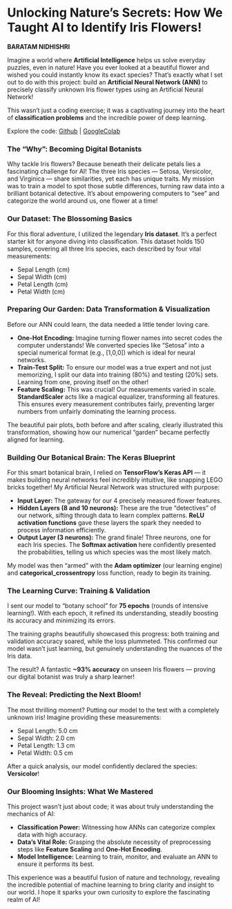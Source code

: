 # Unlocking Nature’s Secrets: How We Taught AI to Identify Iris Flowers!

**BARATAM NIDHISHRI**


Imagine a world where **Artificial Intelligence** helps us solve everyday puzzles, even in nature! Have you ever looked at a beautiful flower and wished you could instantly know its exact species? That’s exactly what I set out to do with this project: build an **Artificial Neural Network (ANN)** to precisely classify unknown Iris flower types using an Artificial Neural Network!

This wasn’t just a coding exercise; it was a captivating journey into the heart of **classification problems** and the incredible power of deep learning.

Explore the code: [Github](https://github.com/nidhibaratam/Predicting-the-species-of-an-unknown-iris-type-flower/blob/main/predicting_the_species_of_an_unknown_iris_type_flower.ipynb) | [GoogleColab](https://colab.research.google.com/gist/nidhibaratam/790f82f4434a3027a0e4403762e437c9/predicting-the-species-of-an-unknown-iris-type-flower.ipynb)

### The “Why”: Becoming Digital Botanists

Why tackle Iris flowers? Because beneath their delicate petals lies a fascinating challenge for AI! The three Iris species — Setosa, Versicolor, and Virginica — share similarities, yet each has unique traits. My mission was to train a model to spot those subtle differences, turning raw data into a brilliant botanical detective. It’s about empowering computers to “see” and categorize the world around us, one flower at a time!

### Our Dataset: The Blossoming Basics

For this floral adventure, I utilized the legendary **Iris dataset**. It’s a perfect starter kit for anyone diving into classification. This dataset holds 150 samples, covering all three Iris species, each described by four vital measurements:

* Sepal Length (cm)
* Sepal Width (cm)
* Petal Length (cm)
* Petal Width (cm)

### Preparing Our Garden: Data Transformation & Visualization

Before our ANN could learn, the data needed a little tender loving care.

* **One-Hot Encoding:** Imagine turning flower names into secret codes the computer understands! We converted species like “Setosa” into a special numerical format (e.g., [1,0,0]) which is ideal for neural networks.
* **Train-Test Split:** To ensure our model was a true expert and not just memorizing, I split our data into training (80%) and testing (20%) sets. Learning from one, proving itself on the other!
* **Feature Scaling:** This was crucial! Our measurements varied in scale. **StandardScaler** acts like a magical equalizer, transforming all features. This ensures every measurement contributes fairly, preventing larger numbers from unfairly dominating the learning process.

The beautiful pair plots, both before and after scaling, clearly illustrated this transformation, showing how our numerical “garden” became perfectly aligned for learning.

### Building Our Botanical Brain: The Keras Blueprint

For this smart botanical brain, I relied on **TensorFlow’s Keras API** — it makes building neural networks feel incredibly intuitive, like snapping LEGO bricks together! My Artificial Neural Network was structured with purpose:

* **Input Layer:** The gateway for our 4 precisely measured flower features.
* **Hidden Layers (8 and 10 neurons):** These are the true “detectives” of our network, sifting through data to learn complex patterns. **ReLU activation functions** gave these layers the spark they needed to process information efficiently.
* **Output Layer (3 neurons):** The grand finale! Three neurons, one for each Iris species. The **Softmax activation** here confidently presented the probabilities, telling us which species was the most likely match.

My model was then “armed” with the **Adam optimizer** (our learning engine) and **categorical_crossentropy** loss function, ready to begin its training.

### The Learning Curve: Training & Validation

I sent our model to “botany school” for **75 epochs** (rounds of intensive learning!). With each epoch, it refined its understanding, steadily boosting its accuracy and minimizing its errors.

The training graphs beautifully showcased this progress: both training and validation accuracy soared, while the loss plummeted. This confirmed our model wasn’t just learning, but genuinely understanding the nuances of the Iris data.

The result? A fantastic **~93% accuracy** on unseen Iris flowers — proving our digital botanist was truly a sharp learner!

### The Reveal: Predicting the Next Bloom!

The most thrilling moment? Putting our model to the test with a completely unknown iris! Imagine providing these measurements:

* Sepal Length: 5.0 cm
* Sepal Width: 2.0 cm
* Petal Length: 1.3 cm
* Petal Width: 0.5 cm

After a quick analysis, our model confidently declared the species: **Versicolor**!

### Our Blooming Insights: What We Mastered

This project wasn’t just about code; it was about truly understanding the mechanics of AI:

* **Classification Power:** Witnessing how ANNs can categorize complex data with high accuracy.
* **Data’s Vital Role:** Grasping the absolute necessity of preprocessing steps like **Feature Scaling** and **One-Hot Encoding**.
* **Model Intelligence:** Learning to train, monitor, and evaluate an ANN to ensure it performs its best.

This experience was a beautiful fusion of nature and technology, revealing the incredible potential of machine learning to bring clarity and insight to our world. I hope it sparks your own curiosity to explore the fascinating realm of AI!
